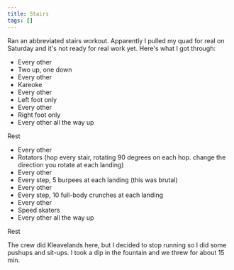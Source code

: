 ```yaml
---
title: Stairs
tags: []
---
```


Ran an abbreviated stairs workout. Apparently I pulled my quad for real on Saturday and it's not ready for real work yet. Here's what I got through:

- Every other
- Two up, one down
- Every other
- Kareoke
- Every other
- Left foot only
- Every other
- Right foot only
- Every other all the way up

Rest

- Every other
- Rotators (hop every stair, rotating 90 degrees on each hop. change the direction you rotate at each landing)
- Every other
- Every step, 5 burpees at each landing (this was brutal)
- Every other
- Every step, 10 full-body crunches at each landing
- Every other
- Speed skaters
- Every other all the way up

Rest

The crew did Kleavelands here, but I decided to stop running so I did some pushups and sit-ups. I took a dip in the fountain and we threw for about 15 min. 

